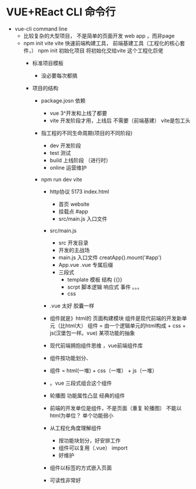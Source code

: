 # VUE+REact CLI 命令行

- vue-cli command line 
  - 比较复杂的大型项目， 不是简单的页面开发
     web app ，而非page
  - npm init vite
    vite 快速前端构建工具， 前端基建工具（工程化的核心套件，）
    npm init 初始化项目 将初始化交给vite 这个工程化巨佬
    - 标准项目模板
      - 没必要每次都搞

    - 项目的结构
      - package.josn
       依赖
         - vue 3^开发和上线了都要
         - vite 开发阶段才用，上线后
         不需要（前端基建） vite是包工头

      - 指工程的不同生命周期(项目的不同阶段)
         - dev 开发阶段
         - test 测试
         - build 上线阶段 （进行时）
         - online 运营维护
      - npm run dev vite
         - http协议 5173 index.html
            - 首页 website
            - 挂载点 #app
            - src/main.js 入口文件

        - src/main.js
            - src 开发目录
            - 开发的主战场
            - main.js 入口文件
              creatApp().mount('#app') 
            - App.vue 
             .vue 专属后缀
             - 三段式
               - template 模板 结构 
               {{}}
               - scrpt 脚本逻辑
                响应式
                事件
                。。。
                - css
        - .vue 太好 胶囊一样
        - 组件就是》html的 页面构建模块
         组件是现代前端的开发新单元（比html大）
         组件 =  由一个逻辑单元的html构成 + css + js(汉堡包一样。vue)
         某项功能的抽象

        - 现代前端拥抱组件思维  ，vue前端组件库
        - 组件按功能划分、
        - 组件 = html(一堆) + css（一堆） + js（一堆）
        - 。vue 三段式组合这个组件
        - 轮播图 功能属性凸显 经典的组件
        - 前端的开发单位是组件，不是页面（重复 轮播图）
          不能以html为单位？ 单个功能弱小
        - 从工程化角度理解组件
          - 按功能块划分，好安排工作
          - 组件可以复用（.vue） import 
          - 好维护
        - 组件以标签的方式嵌入页面
        - 可读性非常好